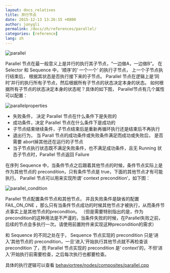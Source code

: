 ```yaml
---
layout: docs_relatives
title: 并行节点 
date: 2015-12-13 13:26:15 +0800
author: jonygli
permalink: /docs/zh/references/parallel/
categories: [reference]
lang: zh
---
```


![parallel]({{site.url}}{{site.baseurl}}/img/references/parallel.png)

Parallel 节点在最一般意义上是并行的执行其子节点，“一边做A，一边做B”。 在 Selector 和 Sequence 中，‘顺序’的‘ 一个一个’ 的执行子节点， 上一个子节点执行结束后， 根据其状态是否执行接下来的子节点。 Parallel 节点在逻辑上是‘同时’并行的执行所有子节点，然后根据所有子节点的状态决定本身的状态。 如何根据所有子节点的状态决定本身的状态呢？具体的如下图， Parallel节点有几个属性可以配置：

![parallelproperties]({{site.url}}{{site.baseurl}}/img/references/parallelproperties.png)

 - 失败条件， 决定 Parallel 节点在什么条件下是失败的
 - 成功条件，决定 Parallel 节点在什么条件下是成功的
 - 子节点结束继续条件，子节点结束后是重新再循环执行还是结束后不再执行
 - 退出行为， 当 Parall 节点的成功条件或失败条件满足而成功或失败后， 是否需要 abort掉其他还在运行的子节点
 - 当子节点执行状态既不满足失败条件，也不满足成功条件，且无 Running 状态子节点时，Parallel 节点返回 Failure

在序列 Sequence 中，当条件节点之后跟着其他节点的时候，条件节点实际上是作为其他节点的 precondition，只有条件节点是 true，下面的其他节点才有可能执行。
Parallel 节点可以用来实现所谓‘ context precondition’，如下图：

![parallel_condition]({{site.url}}{{site.baseurl}}/img/references/parallel_condition.png)

Parallel 节点配置条件节点和其他节点， 并且失败条件是缺省的配置 FAIL_ON_ONE ，那么只有当条件节点成功的时候其他节点才被执行，从而条件节点事实上是其他节点的precondtion。 （但是需要特别指出的是，作为precondition的这种用法是不严谨的，当条件失败的时候，在Parallel失败之前，后续的节点会多执行一次。请使用前置附件来实现这种precondition的需求）


和 Sequence 的不同之处在于， Sequence 节点实现的 precondition 只是‘进入’其他节点的 precondition，一旦‘进入’开始执行其他节点就不再检查该 precondition 了，而 Parallel 节点实现的 precondition 是‘ context’的，不但‘进入’开始执行前需要检查，之后每次执行也都要检查。

具体的执行逻辑可以查看 [behaviortree/nodes/composites/parallel.cpp]({{site.repository}}/blob/master/src/behaviortree/nodes/composites/parallel.cpp)
